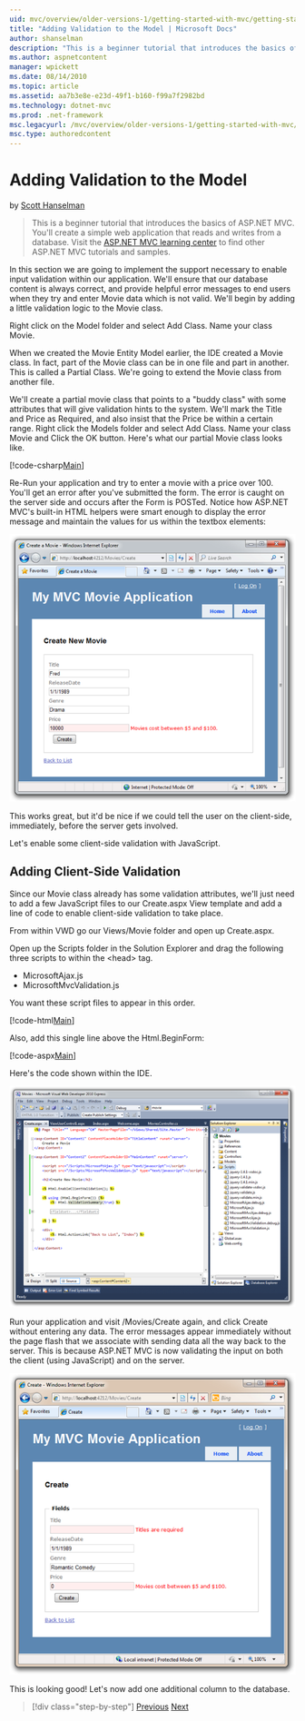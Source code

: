 ```yaml
---
uid: mvc/overview/older-versions-1/getting-started-with-mvc/getting-started-with-mvc-part7
title: "Adding Validation to the Model | Microsoft Docs"
author: shanselman
description: "This is a beginner tutorial that introduces the basics of ASP.NET MVC. You’ll create a simple web application that reads and writes from a database."
ms.author: aspnetcontent
manager: wpickett
ms.date: 08/14/2010
ms.topic: article
ms.assetid: aa7b3e8e-e23d-49f1-b160-f99a7f2982bd
ms.technology: dotnet-mvc
ms.prod: .net-framework
msc.legacyurl: /mvc/overview/older-versions-1/getting-started-with-mvc/getting-started-with-mvc-part7
msc.type: authoredcontent
---
```

Adding Validation to the Model
====================
by [Scott Hanselman](https://github.com/shanselman)

> This is a beginner tutorial that introduces the basics of ASP.NET MVC. You'll create a simple web application that reads and writes from a database. Visit the [ASP.NET MVC learning center](../../../index.md) to find other ASP.NET MVC tutorials and samples.


In this section we are going to implement the support necessary to enable input validation within our application. We'll ensure that our database content is always correct, and provide helpful error messages to end users when they try and enter Movie data which is not valid. We'll begin by adding a little validation logic to the Movie class.

Right click on the Model folder and select Add Class. Name your class Movie.

When we created the Movie Entity Model earlier, the IDE created a Movie class. In fact, part of the Movie class can be in one file and part in another. This is called a Partial Class. We're going to extend the Movie class from another file.

We'll create a partial movie class that points to a "buddy class" with some attributes that will give validation hints to the system. We'll mark the Title and Price as Required, and also insist that the Price be within a certain range. Right click the Models folder and select Add Class. Name your class Movie and Click the OK button. Here's what our partial Movie class looks like.

[!code-csharp[Main](getting-started-with-mvc-part7/samples/sample1.cs)]

Re-Run your application and try to enter a movie with a price over 100. You'll get an error after you've submitted the form. The error is caught on the server side and occurs after the Form is POSTed. Notice how ASP.NET MVC's built-in HTML helpers were smart enough to display the error message and maintain the values for us within the textbox elements:

[![CreateMovieWithValidation](getting-started-with-mvc-part7/_static/image2.png)](getting-started-with-mvc-part7/_static/image1.png)

This works great, but it'd be nice if we could tell the user on the client-side, immediately, before the server gets involved.

Let's enable some client-side validation with JavaScript.

## Adding Client-Side Validation

Since our Movie class already has some validation attributes, we'll just need to add a few JavaScript files to our Create.aspx View template and add a line of code to enable client-side validation to take place.

From within VWD go our Views/Movie folder and open up Create.aspx.

Open up the Scripts folder in the Solution Explorer and drag the following three scripts to within the &lt;head&gt; tag.

- MicrosoftAjax.js
- MicrosoftMvcValidation.js

You want these script files to appear in this order.

[!code-html[Main](getting-started-with-mvc-part7/samples/sample2.html)]

Also, add this single line above the Html.BeginForm:

[!code-aspx[Main](getting-started-with-mvc-part7/samples/sample3.aspx)]

Here's the code shown within the IDE.

[![Movies - Microsoft Visual Web Developer 2010 Express (10)](getting-started-with-mvc-part7/_static/image4.png)](getting-started-with-mvc-part7/_static/image3.png)

Run your application and visit /Movies/Create again, and click Create without entering any data. The error messages appear immediately without the page flash that we associate with sending data all the way back to the server. This is because ASP.NET MVC is now validating the input on both the client (using JavaScript) and on the server.

[![Create - Windows Internet Explorer](getting-started-with-mvc-part7/_static/image6.png)](getting-started-with-mvc-part7/_static/image5.png)

This is looking good! Let's now add one additional column to the database.

>[!div class="step-by-step"]
[Previous](getting-started-with-mvc-part6.md)
[Next](getting-started-with-mvc-part8.md)
